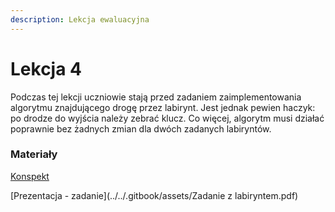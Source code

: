 ```yaml
---
description: Lekcja ewaluacyjna
---
```


# Lekcja 4

Podczas tej lekcji uczniowie stają przed zadaniem zaimplementowania algorytmu znajdującego drogę przez labirynt. Jest jednak pewien haczyk: po drodze do wyjścia należy zebrać klucz. Co więcej, algorytm musi działać poprawnie bez żadnych zmian dla dwóch zadanych labiryntów.

### Materiały

[Konspekt](../../assets/4-wpr-do-alg.pdf)

[Prezentacja - zadanie](../../.gitbook/assets/Zadanie z labiryntem.pdf)
